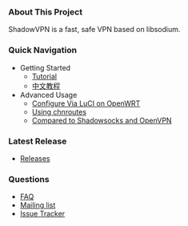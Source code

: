 ### About This Project

ShadowVPN is a fast, safe VPN based on libsodium.

### Quick Navigation

- Getting Started
    * [Tutorial]
    * [中文教程][Chinese Readme]
- Advanced Usage
    * [Configure Via LuCI on OpenWRT](https://github.com/clowwindy/ShadowVPN/wiki/Configure-Via-LuCI-on-OpenWRT)
    * [Using chnroutes](https://github.com/clowwindy/ShadowVPN/wiki/Using-chnroutes)
    * [Compared to Shadowsocks and OpenVPN](https://github.com/clowwindy/ShadowVPN/wiki/Compared-to-Shadowsocks-and-OpenVPN)

### Latest Release

- [Releases](https://github.com/clowwindy/ShadowVPN/releases)

### Questions

- [FAQ]
- [Mailing list]
- [Issue Tracker]


[Chinese Readme]:   https://github.com/clowwindy/ShadowVPN/wiki/ShadowVPN-%E4%BD%BF%E7%94%A8%E8%AF%B4%E6%98%8E
[FAQ]:              https://github.com/clowwindy/ShadowVPN/wiki/FAQ
[Issue Tracker]:    https://github.com/clowwindy/ShadowVPN/issues?state=open
[Mailing list]:     http://groups.google.com/group/shadowsocks
[Tutorial]:           https://github.com/clowwindy/ShadowVPN/blob/master/README.md